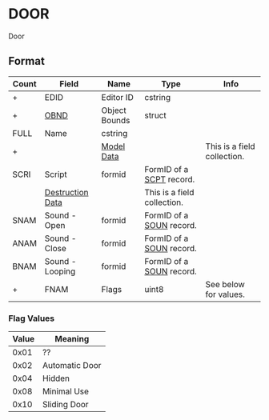 DOOR
====

Door

## Format

Count | Field | Name | Type | Info
------|-------|------|------|-----
+ | EDID | Editor ID | cstring |
+ | [OBND](Fields/OBND.md) | Object Bounds | struct |
 | FULL | Name | cstring |
+ | | [Model Data](Fields/Model.md) | | This is a field collection.
 | SCRI | Script | formid | FormID of a [SCPT](SCPT.md) record.
 | | [Destruction Data](Fields/Destruction.md) | | This is a field collection.
 | SNAM | Sound - Open | formid | FormID of a [SOUN](SOUN.md) record.
 | ANAM | Sound - Close | formid | FormID of a [SOUN](SOUN.md) record.
 | BNAM | Sound - Looping | formid | FormID of a [SOUN](SOUN.md) record.
+ | FNAM | Flags | uint8 | See below for values.

### Flag Values

Value | Meaning
------|--------
0x01 | ??
0x02 | Automatic Door
0x04 | Hidden
0x08 | Minimal Use
0x10 | Sliding Door
